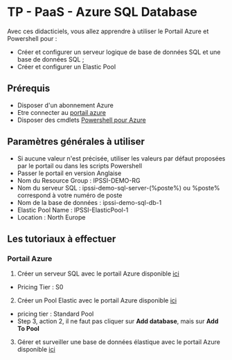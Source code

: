 # TP - PaaS - Azure SQL Database
Avec ces didacticiels, vous allez apprendre à utiliser le Portail Azure et Powershell pour :
* Créer et configurer un serveur logique de base de données SQL et une base de données SQL ;
* Créer et configurer un Elastic Pool

## Prérequis
* Disposer d'un abonnement Azure
* Etre connecter au [portail azure](https://portal.azure.com/)
* Disposer des cmdlets [Powershell pour Azure](https://azure.microsoft.com/en-us/documentation/articles/powershell-install-configure/)

## Paramètres générales à utiliser
* Si aucune valeur n'est précisée, utiliser les valeurs par défaut proposées par le portail ou dans les scripts Powershell
* Passer le portail en version Anglaise
* Nom du Resource Group : IPSSI-DEMO-RG
* Nom du serveur SQL : ipssi-demo-sql-server-(%poste%) ou %poste% correspond à votre numéro de poste
* Nom de la base de données : ipssi-demo-sql-db-1
* Elastic Pool Name : IPSSI-ElasticPool-1
* Location : North Europe

## Les tutoriaux à effectuer
### Portail Azure

1. Créer un serveur SQL avec le portail Azure disponible [ ici](https://azure.microsoft.com/en-us/documentation/articles/sql-database-get-started/)
  * Pricing Tier : S0
2. Créer un Pool Elastic avec le portail Azure disponible [ici](https://azure.microsoft.com/en-us/documentation/articles/sql-database-elastic-pool-create-portal/)
  * pricing tier : Standard Pool
  * Step 3, action 2, il ne faut pas cliquer sur **Add database**, mais sur **Add To Pool**
3. Gérer et surveiller une base de données élastique avec le portail Azure disponible [ici](https://azure.microsoft.com/en-us/documentation/articles/sql-database-elastic-pool-manage-portal/#elastic-database-monitoring)
